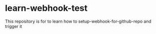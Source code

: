 # learn-webhook-test
This repository is for to learn how to setup-webhook-for-github-repo and trigger it
